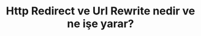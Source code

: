 ---
layout: post
title: Http Redirect ve Url Rewrite nedir ve ne işe yarar?
ext-url: https://medium.com/@gokhansengun/http-redirect-ve-url-rewrite-nedir-ve-ne-i%C5%9Fe-yarar-d17c9f1fe5bd
lang: tr
medium: yes
---